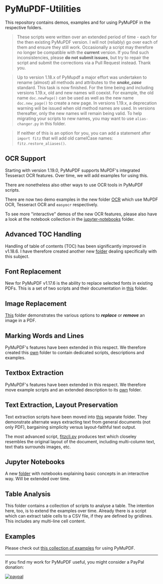 # PyMuPDF-Utilities
This repository contains demos, examples and for using PyMuPDF in the respective folders.

> These scripts were written over an extended period of time - each for the then existing PyMuPDF version. I will not (reliably) go over each of them and ensure they still work. Occasionally a script may therefore no longer be compatible with the **current** version. If you find such inconsistencies, please **do not submit issues**, but try to repair the script and submit the corrections via a Pull Request instead. Thank you.

> Up to version 1.18.x of PyMupdf a major effort was undertaken to rename (almost) all methods and attributes to the **_snake_case_** standard. This task is now finished. For the time being and including versions 1.19.x, old and new names will coexist. For example, the old name `doc.newPage()` can be used as well as the new name `doc.new_page()` to create a new page. In versions 1.19.x, a deprecation warning will be issued when old method names are used. In versions thereafter, only the new names will remain being valid. To help migrating your scripts to new names, you may want to use ``alias-changer.py`` in this folder.

> If neither of this is an option for you, you can add a statement after `import fitz` that will add old camelCase names: `fitz.restore_aliases()`.

## OCR Support
Starting with version 1.19.0, PyMuPDF supports MuPDF's integrated Tesseract OCR features. Over time, we will add examples for using this.

There are nonetheless also other ways to use OCR tools in PyMuPDF scripts.

There are now two demo examples in the new folder [OCR](https://github.com/pymupdf/PyMuPDF-Utilities/tree/master/OCR) which use MuPDF OCR, Tesseract OCR and `easyocr` respectively.

To see more "interactive" demos of the new OCR features, please also have a look at the notebook collection in the [jupyter-notebooks](https://github.com/pymupdf/PyMuPDF-Utilities/tree/master/jupyter-notebooks) folder.

## Advanced TOC Handling
Handling of table of contents (TOC) has been significantly improved in v1.18.6. I have therefore created another new [folder](https://github.com/pymupdf/PyMuPDF-Utilities/tree/master/advanced-toc) dealing specifically with this subject.


## Font Replacement
New for PyMuPDF v1.17.6 is the ability to replace selected fonts in existing PDFs. This is a set of two scripts and their documentation in [this](https://github.com/pymupdf/PyMuPDF-Utilities/tree/master/font-replacement) folder.

## Image Replacement
[This](https://github.com/pymupdf/PyMuPDF-Utilities/tree/master/image-replacement) folder demonstrates the various options to **_replace_** or **_remove_** an image in a PDF.

## Marking Words and Lines
PyMuPDF's features have been extended in this respect. We therefore created this [own](https://github.com/pymupdf/PyMuPDF-Utilities/tree/master/word&line-marking) folder to contain dedicated scripts, descriptions and examples.

## Textbox Extraction
PyMuPDF's features have been extended in this respect. We therefore move example scripts and an extended description to its [own](https://github.com/pymupdf/PyMuPDF-Utilities/tree/master/textbox-extraction) folder.

## Text Extraction, Layout Preservation
Text extraction scripts have been moved into [this](https://github.com/pymupdf/PyMuPDF-Utilities/tree/master/text-extraction) separate folder. They demonstrate alternate ways extracting text from general documents (not only PDF), bargaining simplicity versus layout-faithful text output.

The most advanced script, [fitzcli.py](https://github.com/pymupdf/PyMuPDF-Utilities/blob/master/text-extraction/fitzcli.py) produces text which closeley resembles the original layout of the document, including multi-column text, text thats surrounds images, etc.

## Jupyter Notebooks

A new [folder](https://github.com/pymupdf/PyMuPDF-Utilities/tree/master/jupyter-notebooks) with notebooks explaining basic concepts in an interactive way. Will be extended over time.

## Table Analysis

This folder contains a collection of scripts to analyse a table. The intention here, too, is to extend the examples over time.
Already there is a script which can extract table cells to a CSV file, if they are defined by gridlines. This includes any multi-line cell content.


## Examples

Please check out [this collection of examples](https://github.com/pymupdf/PyMuPDF-Utilities/tree/master/examples) for using PyMuPDF.

--------------------------------------------
If you find my work for PyMuPDF useful, you might consider a PayPal donation:

[![paypal](https://www.paypalobjects.com/en_US/i/btn/btn_donateCC_LG.gif)](https://www.paypal.com/cgi-bin/webscr?cmd=_s-xclick&hosted_button_id=PE6665GMGMDEY&source=url)
